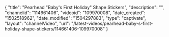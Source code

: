 {
    "title": "Pearhead &quot;Baby's First Holiday&quot; Shape Stickers",
    "description": "",
    "channelid": "114661406",
    "videoid": "109970008",
    "date_created": "1502518962",
    "date_modified": "1504297883",
    "type": "captivate",
    "layout": "channelVideo",
    "url": "\/latest-videos\/pearhead-baby-s-first-holiday-shape-stickers\/114661406-109970008"
}